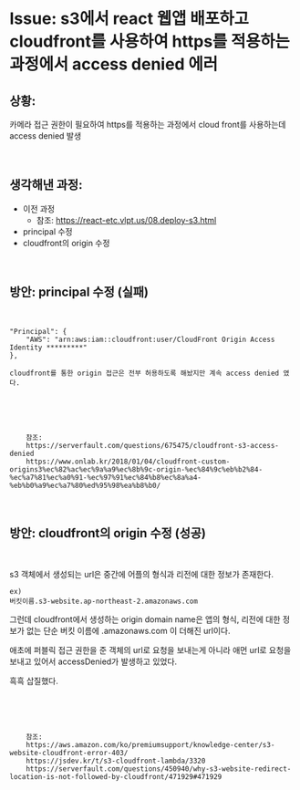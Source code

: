 <!--
author: Dailyscat
purpose: issue arrange
rules:
 (1) 헤더와 문단사이
    <br/>
    <br/>
 (2) 코드가 작성되는 부분은 >로 정리
 (3) 참조는 해당 내용 바로 아래
    <br/>
    <br/>
 (4) 명령어는 bold
 (5) 방안은 ## 안의 과정은 ###
-->

# Issue: s3에서 react 웹앱 배포하고 cloudfront를 사용하여 https를 적용하는 과정에서 access denied 에러

## 상황:

카메라 접근 권한이 필요하여 https를 적용하는 과정에서 cloud front를 사용하는데 access denied 발생

<br/>

## 생각해낸 과정:

- 이전 과정
  - 참조: https://react-etc.vlpt.us/08.deploy-s3.html
- principal 수정
- cloudfront의 origin 수정

<br/>

## 방안: principal 수정 (실패)

<br/>

    "Principal": {
        "AWS": "arn:aws:iam::cloudfront:user/CloudFront Origin Access Identity *********"
    },

    cloudfront를 통한 origin 접근은 전부 허용하도록 해놨지만 계속 access denied 였다.

<br/>
<br/>
<br/>

        참조:
        https://serverfault.com/questions/675475/cloudfront-s3-access-denied
        https://www.onlab.kr/2018/01/04/cloudfront-custom-origins3%ec%82%ac%ec%9a%a9%ec%8b%9c-origin-%ec%84%9c%eb%b2%84-%ec%a7%81%ec%a0%91-%ec%97%91%ec%84%b8%ec%8a%a4-%eb%b0%a9%ec%a7%80%ed%95%98%ea%b8%b0/

<br/>

## 방안: cloudfront의 origin 수정 (성공)

<br/>

s3 객체에서 생성되는 url은 중간에 어플의 형식과 리전에 대한 정보가 존재한다.

    ex)
    버킷이름.s3-website.ap-northeast-2.amazonaws.com

그런데 cloudfront에서 생성하는 origin domain name은 앱의 형식, 리전에 대한 정보가 없는 단순 버킷 이름에 .amazonaws.com 이 더해진 url이다.

애초에 퍼블릭 접근 권한을 준 객체의 url로 요청을 보내는게 아니라 애먼 url로 요청을 보내고 있어서 accessDenied가 발생하고 있었다.

흑흑 삽질했다.

<br/>
<br/>
<br/>

        참조:
        https://aws.amazon.com/ko/premiumsupport/knowledge-center/s3-website-cloudfront-error-403/
        https://jsdev.kr/t/s3-cloudfront-lambda/3320
        https://serverfault.com/questions/450940/why-s3-website-redirect-location-is-not-followed-by-cloudfront/471929#471929

<br/>

